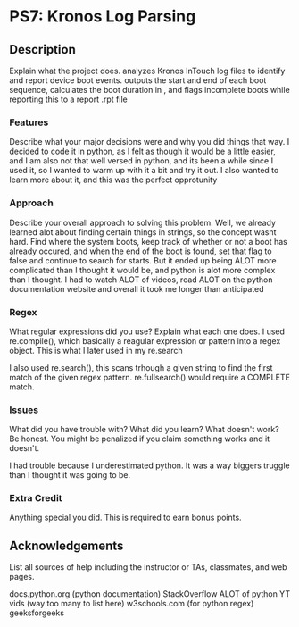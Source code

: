 # PS7: Kronos Log Parsing

## Description
Explain what the project does.
analyzes Kronos InTouch log files to identify and report device boot events. outputs the start and end of each boot sequence, calculates the boot duration in , and flags incomplete boots while reporting this to a report .rpt file

### Features
Describe what your major decisions were and why you did things that way.
I decided to code it in python, as I felt as though it would be a little easier, and I am also not that well versed in python, and its been a while since I used it, so I wanted to warm up with it a bit and try it out. I also wanted to learn more about it, and this was the perfect opprotunity

### Approach
Describe your overall approach to solving this problem.
Well, we already learned alot about finding certain things in strings, so the concept wasnt hard. Find where the system boots, keep track of whether or not a boot has already occured, and when the end of the boot is found, set that flag to false and continue to search for starts. But it ended up being ALOT more complicated than I thought it would be, and python is alot more complex than I thought. I had to watch ALOT of videos, read ALOT on the python documentation website and overall it took me longer than anticipated

### Regex
What regular expressions did you use?  Explain what each one does.
I used re.compile(), which basically a reagular expression or pattern into a regex object. This is what I later used in my re.search

I also used re.search(), this scans trhough a given string to find the first match of the given regex pattern.
re.fullsearch() would require a COMPLETE match.

### Issues
What did you have trouble with?  What did you learn?  What doesn't work?  Be honest.  You might be penalized if you claim something works and it doesn't.

I had trouble because I underestimated python. It was a way biggers truggle than I thought it was going to be.

### Extra Credit
Anything special you did.  This is required to earn bonus points.

## Acknowledgements
List all sources of help including the instructor or TAs, classmates, and web pages.

docs.python.org (python documentation)
StackOverflow
ALOT of python YT vids (way too many to list here)
w3schools.com (for python regex)
geeksforgeeks

